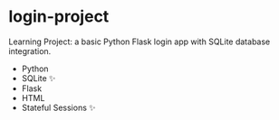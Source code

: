# login-project
Learning Project: a basic Python Flask login app with SQLite database integration.
- Python
- SQLite ✨
- Flask
- HTML
- Stateful Sessions ✨
